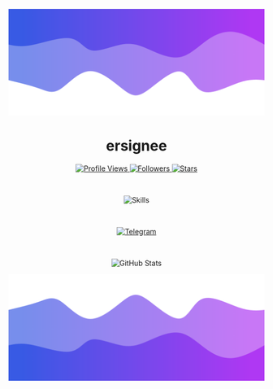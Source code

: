 ![Header](./header.png)

<h1 align="center">ersignee</h1>

<p align="center">
  <a href="https://github.com/ersignee">
    <img height="25" src="https://api.visitorbadge.io/api/VisitorHit?user=ersignee&countColorcountColor&countColor=%23006EFF" alt="Profile Views"/>
  </a>
  <a href="https://github.com/ersignee?tab=followers">
    <img height="25" src="https://img.shields.io/github/followers/ersignee?color=4a12ba&style=for-the-badge&logo=github&label=Follow" alt="Followers"/>
  </a>
  <a href="https://github.com/ersignee?tab=stars">
    <img height="25" src="https://img.shields.io/github/stars/ersignee?color=f429ff&style=for-the-badge&logo=github&label=Stars" alt="Stars"/>
  </a>
</p>

<br>

<p align="center">
  <img src="https://skillicons.dev/icons?i=py,c,nodejs,java,c++" alt="Skills"/>
</p>

<br>

<p align="center">
  <a href="https://t.me/ersigne" target="_blank">
    <img src="https://img.shields.io/badge/Telegram-Join%20Me-0088cc?style=for-the-badge&logo=telegram&logoColor=white" alt="Telegram"/>
  </a>
</p>

<br>

<p align="center">
  <img src="https://github-readme-stats.vercel.app/api/?username=ersignee&title_color=674fc9&text_color=9f9f9f&show_icons=true&bg_color=00000000&hide_border=true&icon_color=674fc9&hide_title=true&count_private=true" alt="GitHub Stats"/>
</p>

![Footer](./footer.png)
